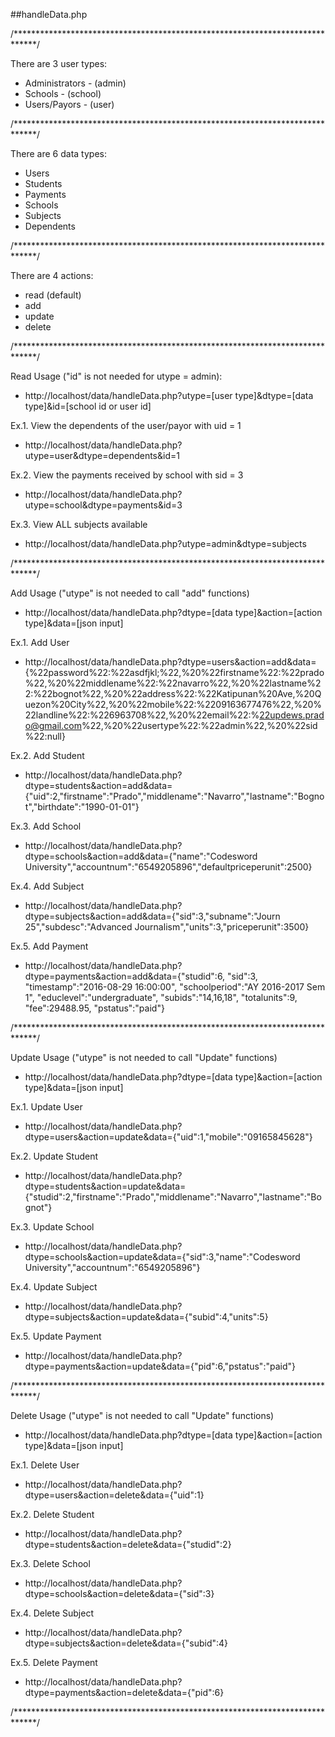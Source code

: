 ##handleData.php

/*****************************************************************************/

There are 3 user types:
* Administrators 	-	(admin)
* Schools		-	(school)
* Users/Payors	-	(user)

/*****************************************************************************/

There are 6 data types:
* Users
* Students
* Payments
* Schools
* Subjects
* Dependents

/*****************************************************************************/

There are 4 actions:
* read (default)
* add
* update
* delete

/*****************************************************************************/

Read Usage ("id" is not needed for utype = admin):
* http://localhost/data/handleData.php?utype=[user type]&dtype=[data type]&id=[school id or user id]

Ex.1. View the dependents of the user/payor with uid = 1
* http://localhost/data/handleData.php?utype=user&dtype=dependents&id=1

Ex.2. View the payments received by school with sid = 3
* http://localhost/data/handleData.php?utype=school&dtype=payments&id=3

Ex.3. View ALL subjects available
* http://localhost/data/handleData.php?utype=admin&dtype=subjects

/*****************************************************************************/

Add Usage ("utype" is not needed to call "add" functions)
* http://localhost/data/handleData.php?dtype=[data type]&action=[action type]&data=[json input]

Ex.1. Add User
* http://localhost/data/handleData.php?dtype=users&action=add&data={%22password%22:%22asdfjkl;%22,%20%22firstname%22:%22prado%22,%20%22middlename%22:%22navarro%22,%20%22lastname%22:%22bognot%22,%20%22address%22:%22Katipunan%20Ave,%20Quezon%20City%22,%20%22mobile%22:%2209163677476%22,%20%22landline%22:%226963708%22,%20%22email%22:%22updews.prado@gmail.com%22,%20%22usertype%22:%22admin%22,%20%22sid%22:null}

Ex.2. Add Student
* http://localhost/data/handleData.php?dtype=students&action=add&data={"uid":2,"firstname":"Prado","middlename":"Navarro","lastname":"Bognot","birthdate":"1990-01-01"}

Ex.3. Add School
* http://localhost/data/handleData.php?dtype=schools&action=add&data={"name":"Codesword University","accountnum":"6549205896","defaultpriceperunit":2500}

Ex.4. Add Subject
* http://localhost/data/handleData.php?dtype=subjects&action=add&data={"sid":3,"subname":"Journ 25","subdesc":"Advanced Journalism","units":3,"priceperunit":3500}

Ex.5. Add Payment
* http://localhost/data/handleData.php?dtype=payments&action=add&data={"studid":6,
			"sid":3,
			"timestamp":"2016-08-29 16:00:00",
			"schoolperiod":"AY 2016-2017 Sem 1",
			"educlevel":"undergraduate",
			"subids":"14,16,18",
			"totalunits":9,
			"fee":29488.95,
			"pstatus":"paid"}

/*****************************************************************************/

Update Usage ("utype" is not needed to call "Update" functions)
* http://localhost/data/handleData.php?dtype=[data type]&action=[action type]&data=[json input]

Ex.1. Update User
* http://localhost/data/handleData.php?dtype=users&action=update&data={"uid":1,"mobile":"09165845628"}

Ex.2. Update Student
* http://localhost/data/handleData.php?dtype=students&action=update&data={"studid":2,"firstname":"Prado","middlename":"Navarro","lastname":"Bognot"}

Ex.3. Update School
* http://localhost/data/handleData.php?dtype=schools&action=update&data={"sid":3,"name":"Codesword University","accountnum":"6549205896"}

Ex.4. Update Subject
* http://localhost/data/handleData.php?dtype=subjects&action=update&data={"subid":4,"units":5}

Ex.5. Update Payment
* http://localhost/data/handleData.php?dtype=payments&action=update&data={"pid":6,"pstatus":"paid"}

/*****************************************************************************/

Delete Usage ("utype" is not needed to call "Update" functions)
* http://localhost/data/handleData.php?dtype=[data type]&action=[action type]&data=[json input]

Ex.1. Delete User
* http://localhost/data/handleData.php?dtype=users&action=delete&data={"uid":1}

Ex.2. Delete Student
* http://localhost/data/handleData.php?dtype=students&action=delete&data={"studid":2}

Ex.3. Delete School
* http://localhost/data/handleData.php?dtype=schools&action=delete&data={"sid":3}

Ex.4. Delete Subject
* http://localhost/data/handleData.php?dtype=subjects&action=delete&data={"subid":4}

Ex.5. Delete Payment
* http://localhost/data/handleData.php?dtype=payments&action=delete&data={"pid":6}

/*****************************************************************************/